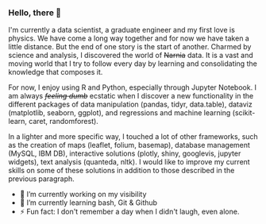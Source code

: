 ### Hello, there 👋

I'm currently a data scientist, a graduate engineer and my first love is physics. We have come a long way together and for now we have taken a little distance. But the end of one story is the start of another. Charmed by science and analysis, I discovered the world of ~~Narnia~~ data. It is a vast and moving world that I try to follow every day by learning and consolidating the knowledge that composes it.  

For now, I enjoy using R and Python, especially through Jupyter Notebook. I am always *~~feeling dumb~~* ecstatic when I discover a new functionality in the different packages of data manipulation (pandas, tidyr, data.table), dataviz (matplotlib, seaborn, ggplot), and regressions and machine learning (scikit-learn, caret, randomforest).

In a lighter and more specific way, I touched a lot of other frameworks, such as the creation of maps (leaflet, folium, basemap), database management (MySQL, IBM DB), interactive solutions (plotly, shiny, googlevis, jupyter widgets), text analysis (quanteda, nltk). I would like to improve my current skills on some of these solutions in addition to those described in the previous paragraph.

- 🔭 I’m currently working on my visibility
- 🌱 I’m currently learning bash, Git & Github
- ⚡ Fun fact: I don't remember a day when I didn't laugh, even alone.
